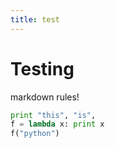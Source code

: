 ```yaml
---
title: test
---
```


# Testing
markdown rules!

```python
print "this", "is",
f = lambda x: print x
f("python")
```
